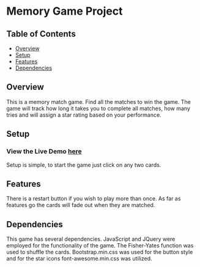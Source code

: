 # Memory Game Project

## Table of Contents

* [Overview](#overview)
* [Setup](#setup)
* [Features](#features)
* [Dependencies](#dependencies)
## Overview

This is a memory match game.  Find all the matches to win the game.  The game
will track how long it takes you to complete all matches, how many tries and
will assign a star rating based on your performance.

## Setup
### View the Live Demo [here](http://memorygame.16mb.com)<br>

Setup is simple, to start the game just click on any two cards.  

## Features

There is a restart button if you wish to play more than once.  As far as
features go the cards will fade out when they are matched.

## Dependencies
This game has several dependencies.  JavaScript and JQuery were employed for
the functionality of the game.  The Fisher-Yates function was used to shuffle
the cards.  Bootstrap.min.css was used for the button style and for the star
icons font-awesome.min.css was utilized.
